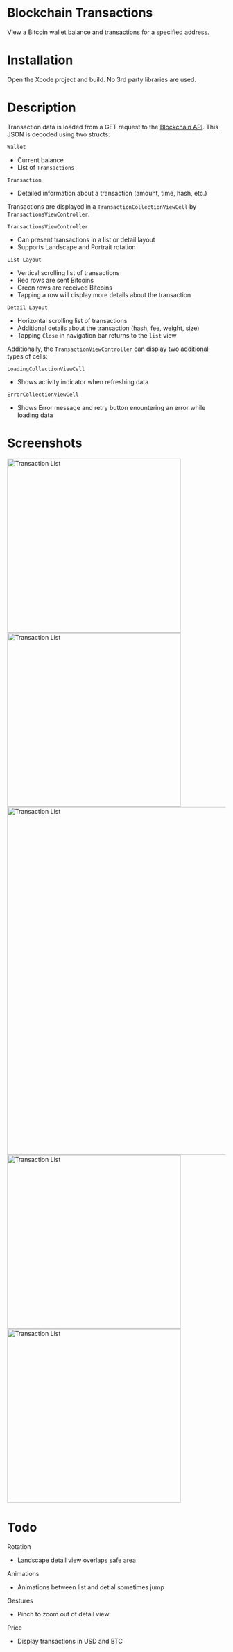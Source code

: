 # Blockchain Transactions

View a Bitcoin wallet balance and transactions for a specified address.

# Installation

Open the Xcode project and build. No 3rd party libraries are used.

# Description

Transaction data is loaded from a GET request to the [Blockchain API](https://www.blockchain.com/api). This JSON is decoded using two structs:

`Wallet`
- Current balance
- List of `Transactions`

`Transaction`
- Detailed information about a transaction (amount, time, hash, etc.)

Transactions are displayed in a `TransactionCollectionViewCell` by `TransactionsViewController`. 

`TransactionsViewController`
- Can present transactions in a list or detail layout
- Supports Landscape and Portrait rotation 

`List Layout`
- Vertical scrolling list of transactions
- Red rows are sent Bitcoins
- Green rows are received Bitcoins
- Tapping a row will display more details about the transaction

`Detail Layout`
- Horizontal scrolling list of transactions
- Additional details about the transaction (hash, fee, weight, size)
- Tapping `Close` in navigation bar returns to the `list` view

Additionally, the `TransactionViewController` can display two additional types of cells:

`LoadingCollectionViewCell`
- Shows activity indicator when refreshing data

`ErrorCollectionViewCell`
- Shows Error message and retry button enountering an error while loading data

# Screenshots

<img src="/screenshots/list.png" alt="Transaction List" width="400" /> <img src="/screenshots/detail.png" alt="Transaction List" width="400" /> <img src="/screenshots/landscape.png" alt="Transaction List" width="800" /> <img src="/screenshots/error.png" alt="Transaction List" width="400" /> <img src="/screenshots/loading.png" alt="Transaction List" width="400" />


# Todo

Rotation
- Landscape detail view overlaps safe area

Animations
- Animations between list and detial sometimes jump

Gestures
- Pinch to zoom out of detail view

Price
- Display transactions in USD and BTC
